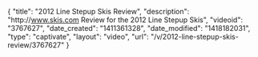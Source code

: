 {
    "title": "2012 Line Stepup Skis Review",
    "description": "http:\/\/www.skis.com Review for the 2012 Line Stepup Skis",
    "videoid": "3767627",
    "date_created": "1411361328",
    "date_modified": "1418182031",
    "type": "captivate",
    "layout": "video",
    "url": "\/v\/2012-line-stepup-skis-review\/3767627"
}